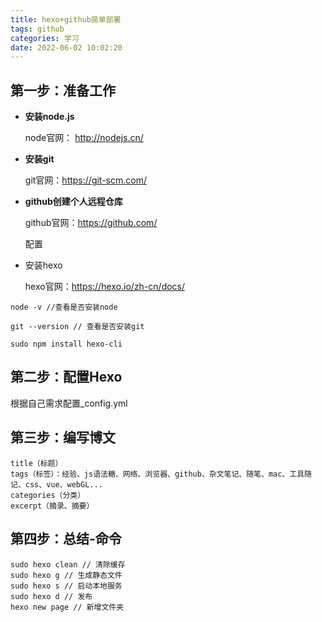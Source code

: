 ```yaml
---
title: hexo+github简单部署
tags: github
categories: 学习
date: 2022-06-02 10:02:20
---
```


## 第一步：准备工作

- **安装node.js**

    node官网：  http://nodejs.cn/

- **安装git**

   git官网：https://git-scm.com/

- **github创建个人远程仓库**

  github官网：https://github.com/

  配置

- 安装hexo

  hexo官网：https://hexo.io/zh-cn/docs/

```
node -v //查看是否安装node

git --version // 查看是否安装git

sudo npm install hexo-cli
```



## 第二步：配置Hexo

根据自己需求配置_config.yml



## 第三步：编写博文
```
title（标题）
tags（标签）：经验、js语法糖、网络、浏览器、github、杂文笔记、随笔、mac、工具随记、css、vue、webGL...
categories（分类）
excerpt（摘录、摘要）
```



## 第四步：总结-命令
```
sudo hexo clean // 清除缓存
sudo hexo g // 生成静态文件
sudo hexo s // 启动本地服务
sudo hexo d // 发布
hexo new page // 新增文件夹
```



